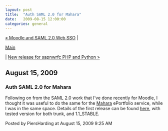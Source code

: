 ```yaml
---
layout: post
title:  "Auth SAML 2.0 for Mahara"
date:   2009-08-15 12:00:00
categories: general
---
```

<p align="right">

<a href="http://www.piersharding.com/blog/archives/2009/08/moodle_and_saml.html">&laquo; Moodle and SAML 2.0 Web SSO</a> |

<a href="http://www.piersharding.com/blog/">Main</a>

| <a href="http://www.piersharding.com/blog/archives/2009/08/new_release_for.html">New release for sapnwrfc PHP and Python &raquo;</a>

</p>

<h2>August 15, 2009</h2>

<h3>Auth SAML 2.0 for Mahara</h3>

<p>Following on from the SAML 2.0 work that I've done recently for Moodle, I thought it was useful to do the same for the <a href="http://www.mahara.org">Mahara</a> ePortfolio service, while I was in the same space.  Details of the first release can be found <a href="http://wiki.mahara.org/Plugins/Auth/Saml">here</a>, with tested version for both trunk, and 1.1_STABLE.</p>

<div id="a000084more"><div id="more">

</div></div>

<p class="posted">Posted by PiersHarding at August 15, 2009  9:25 AM</p>





